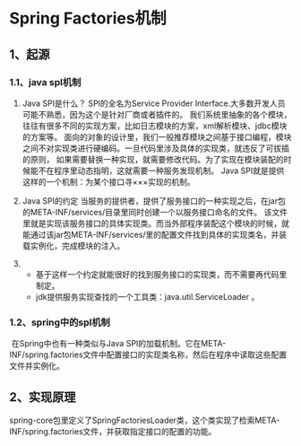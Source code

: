 # Spring Factories机制

## 1、起源

### 1.1、java spl机制

1. Java SPI是什么？
         SPI的全名为Service Provider Interface.大多数开发人员可能不熟悉，因为这个是针对厂商或者插件的。
   我们系统里抽象的各个模块，往往有很多不同的实现方案，比如日志模块的方案，xml解析模块、jdbc模块的方案等。
   面向的对象的设计里，我们一般推荐模块之间基于接口编程，模块之间不对实现类进行硬编码。一旦代码里涉及具体的实现类，就违反了可拔插的原则，
   如果需要替换一种实现，就需要修改代码。为了实现在模块装配的时候能不在程序里动态指明，这就需要一种服务发现机制。
   Java SPI就是提供这样的一个机制：为某个接口寻×××实现的机制。

2. Java SPI的约定
         当服务的提供者，提供了服务接口的一种实现之后，在jar包的META-INF/services/目录里同时创建一个以服务接口命名的文件。
         该文件里就是实现该服务接口的具体实现类。而当外部程序装配这个模块的时候，就能通过该jar包META-INF/services/里的配置文件找到具体的实现类名，并装载实例化，完成模块的注入。

3. - 基于这样一个约定就能很好的找到服务接口的实现类，而不需要再代码里制定。
   - jdk提供服务实现查找的一个工具类：java.util.ServiceLoader 。

### 1.2、spring中的spl机制

​	在Spring中也有一种类似与Java SPI的加载机制。它在META-INF/spring.factories文件中配置接口的实现类名称，然后在程序中读取这些配置文件并实例化。

## 2、实现原理

​	spring-core包里定义了SpringFactoriesLoader类，这个类实现了检索META-INF/spring.factories文件，并获取指定接口的配置的功能。

​	